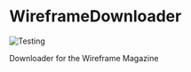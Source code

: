 # WireframeDownloader

![Testing](https://github.com/joergi/WireframeDownloader/workflows/Testing/badge.svg)

Downloader for the Wireframe Magazine
